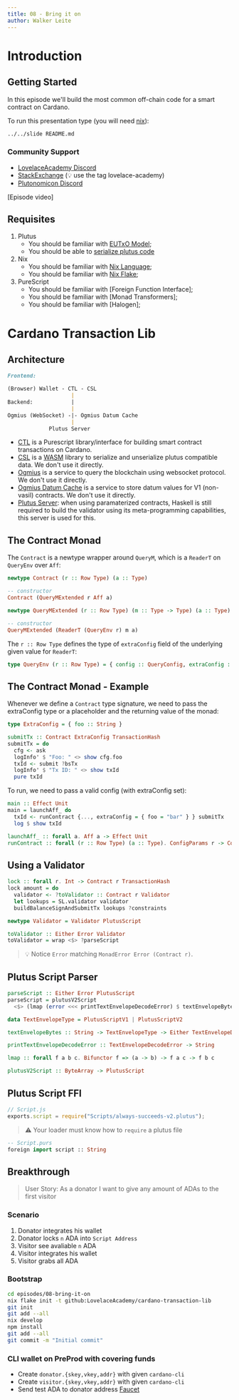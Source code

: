 ```yaml
---
title: 08 - Bring it on
author: Walker Leite
---
```

# Introduction

## Getting Started

In this episode we'll build the most common off-chain code for a smart contract on Cardano.

To run this presentation type (you will need [nix](https://nixos.org)):

```bash
../../slide README.md
```

### Community Support

- [LovelaceAcademy Discord](https://discord.gg/fWP9eGdfZ8)
- [StackExchange](https://cardano.stackexchange.com/) (:bulb: use the tag lovelace-academy)
- [Plutonomicon Discord](https://discord.gg/gGFdGaUE)

[Episode video]

## Requisites

1. Plutus
    - You should be familiar with [EUTxO Model](https://github.com/LovelaceAcademy/plutus-experience#episode-1---plutus-playground);
    - You should be able to [serialize plutus code](https://github.com/LovelaceAcademy/plutus-experience#episode-7---going-live)
2. Nix
    - You should be familiar with [Nix Language](https://nixos.org/manual/nix/stable/language);
    - You should be familiar with [Nix Flake](https://github.com/LovelaceAcademy/plutus-experience#episode-3---our-first-web-app);
3. PureScript
    - You should be familiar with [Foreign Function Interface];
    - You should be familiar with [Monad Transformers];
    - You should be familiar with [Halogen];


# Cardano Transaction Lib

## Architecture

```markdown
Frontend:

(Browser) Wallet - CTL - CSL
                    |
Backend:            |
                    |
Ogmius (WebSocket) -|- Ogmius Datum Cache
                    |
             Plutus Server
```

- [CTL](https://github.com/Plutonomicon/cardano-transaction-lib) is a Purescript library/interface for building smart contract transactions on Cardano.
- [CSL](https://github.com/Emurgo/cardano-serialization-lib) is a [WASM](https://developer.mozilla.org/en-US/docs/WebAssembly) library to serialize and unserialize plutus compatible data. We don't use it directly.
- [Ogmius](https://github.com/CardanoSolutions/ogmios) is a service to query the blockchain using websocket protocol. We don't use it directly.
- [Ogmius Datum Cache](https://github.com/mlabs-haskell/ogmios-datum-cache) is a service to store datum values for V1 (non-vasil) contracts. We don't use it directly.
- [Plutus Server](https://github.com/Plutonomicon/cardano-transaction-lib/tree/develop/server): when using paramaterized contracts, Haskell is still required to build the validator using its meta-programming capabilities, this server is used for this.

## The Contract Monad

The `Contract` is a newtype wrapper around `QueryM`, which is a `ReaderT` on `QueryEnv` over `Aff`:

```hs
newtype Contract (r :: Row Type) (a :: Type)

-- constructor
Contract (QueryMExtended r Aff a)

newtype QueryMExtended (r :: Row Type) (m :: Type -> Type) (a :: Type)

-- constructor
QueryMExtended (ReaderT (QueryEnv r) m a)
```

The `r :: Row Type` defines the type of `extraConfig` field of the underlying given value for `ReaderT`:

```hs
type QueryEnv (r :: Row Type) = { config :: QueryConfig, extraConfig :: Record r, runtime :: QueryRuntime }
```

## The Contract Monad - Example

Whenever we define a `Contract` type signature, we need to pass the extraConfig type or a placeholder and the returning value of the monad:

```hs
type ExtraConfig = { foo :: String }

submitTx :: Contract ExtraConfig TransactionHash
submitTx = do
  cfg <- ask
  logInfo' $ "Foo: " <> show cfg.foo
  txId <- submit ?bsTx
  logInfo' $ "Tx ID: " <> show txId
  pure txId
```

To run, we need to pass a valid config (with extraConfig set):

```hs
main :: Effect Unit
main = launchAff_ do
  txId <- runContract {..., extraConfig = { foo = "bar" } } submitTx
  log $ show txId
```

```hs
launchAff_ :: forall a. Aff a -> Effect Unit
runContract :: forall (r :: Row Type) (a :: Type). ConfigParams r -> Contract r a -> Aff a
```

## Using a Validator

```hs
lock :: forall r. Int -> Contract r TransactionHash
lock amount = do
  validator <- ?toValidator :: Contract r Validator
  let lookups = SL.validator validator
  buildBalanceSignAndSubmitTx lookups ?constraints
```

```hs
newtype Validator = Validator PlutusScript
```

```hs
toValidator :: Either Error Validator
toValidator = wrap <$> ?parseScript
```
> :bulb: Notice `Error` matching `MonadError Error (Contract r)`.

## Plutus Script Parser

```hs
parseScript :: Either Error PlutusScript
parseScript = plutusV2Script
  <$> (lmap (error <<< printTextEnvelopeDecodeError) $ textEnvelopeBytes ?script PlutusScriptV2)
```

```hs
data TextEnvelopeType = PlutusScriptV1 | PlutusScriptV2

textEnvelopeBytes :: String -> TextEnvelopeType -> Either TextEnvelopeDecodeError ByteArray

printTextEnvelopeDecodeError :: TextEnvelopeDecodeError -> String

lmap :: forall f a b c. Bifunctor f => (a -> b) -> f a c -> f b c

plutusV2Script :: ByteArray -> PlutusScript
```

## Plutus Script FFI

```javascript
// Script.js
exports.script = require("Scripts/always-succeeds-v2.plutus");
```

> :warning: Your loader must know how to `require` a plutus file

```hs
-- Script.purs
foreign import script :: String
```

## Breakthrough

> User Story: As a donator I want to give any amount of ADAs to the first visitor

### Scenario

1. Donator integrates his wallet
2. Donator locks `n` ADA into `Script Address`
3. Visitor see avaliable `n` ADA 
4. Visitor integrates his wallet
5. Visitor grabs all ADA

### Bootstrap

```bash
cd episodes/08-bring-it-on
nix flake init -t github:LovelaceAcademy/cardano-transaction-lib
git init
git add --all
nix develop
npm install
git add --all
git commit -m "Initial commit"
```

### CLI wallet on PreProd with covering funds

- Create `donator.{skey,vkey,addr}` with given `cardano-cli`
- Create `visitor.{skey,vkey,addr}` with given `cardano-cli`
- Send test ADA to donator address [Faucet](https://docs.cardano.org/cardano-testnet/tools/faucet)

